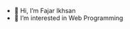 - 👋 Hi, I’m Fajar Ikhsan
- 👀 I’m interested in Web Programming

<!---
fajarikhsan/fajarikhsan is a ✨ special ✨ repository because its `README.md` (this file) appears on your GitHub profile.
You can click the Preview link to take a look at your changes.
--->
